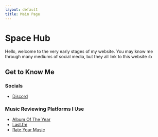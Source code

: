 ```yaml
---
layout: default
title: Main Page
---
```


# Space Hub

Hello, welcome to the very early stages of my website. You may know me through many mediums of social media, but they all link to this website :b

## Get to Know Me

### Socials
- [Discord](https://discord.com/users/759360828767600680)


### Music Reviewing Platforms I Use
- [Album Of The Year](https://www.albumoftheyear.org/user/mrspaceiscool/)
- [Last.fm](https://www.last.fm/user/IFeelLikePablo1)
- [Rate Your Music](https://rateyourmusic.com/~DaPhatPlanet)